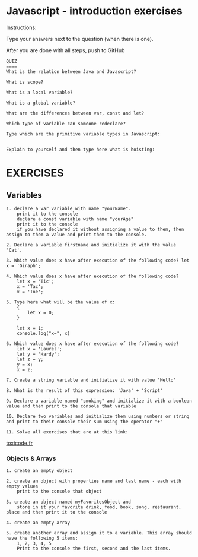 # Javascript - introduction exercises

Instructions:

Type your answers next to the question (when there is one).

After you are done with all steps, push to GitHub


	QUIZ
	====
	What is the relation between Java and Javascript?

	What is scope?

	What is a local variable?

	What is a global variable?

	What are the differences between var, const and let?

	Which type of variable can someone redeclare?

	Type which are the primitive variable types in Javascript:
	
	
	Explain to yourself and then type here what is hoisting:
	

EXERCISES
=========

Variables
---------

	1. declare a var variable with name "yourName".
		print it to the console
		declare a const variable with name "yourAge" 
		print it to the console
		if you have declared it without assigning a value to them, then assign to them a value and print them to the console.

	2. Declare a variable firstname and initialize it with the value 'Cat'.
	
	3. Which value does x have after execution of the following code? let x = 'Giraph';
	
	4. Which value does x have after execution of the following code?
		let x = 'Tic';
		x = 'Tac';
		x = 'Toe';

	5. Type here what will be the value of x:
		{
			let x = 0;
		}

		let x = 1;
		console.log("x=", x)
		
	6. Which value does x have after execution of the following code?
		let x = 'Laurel';
		let y = 'Hardy';
		let z = y;
		y = x;
		x = z;
		
	7. Create a string variable and initialize it with value 'Hello'
	
	8. What is the result of this expression: 'Java' + 'Script'
	
	9. Declare a variable named "smoking" and initialize it with a boolean value and then print to the console that variable
	
	10. Declare two variables and initialize them using numbers or string and print to their console their sum using the operator "+"
	
	11. Solve all exercises that are at this link: 
	
[toxicode.fr](https://silentteacher.toxicode.fr/hourofcode)

### Objects & Arrays

	1. create an empty object
	
	2. create an object with properties name and last name - each with empty values
		print to the console that object
	
	3. create an object named myFavoritesObject and 
		store in it your favorite drink, food, book, song, restaurant, place and then print it to the console

	4. create an empty array
	
	5. create another array and assign it to a variable. This array should have the following 5 items:
		1, 2, 3, 4, 5
		Print to the console the first, second and the last items.
